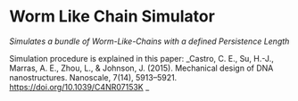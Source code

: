 # Worm Like Chain Simulator
_Simulates a bundle of Worm-Like-Chains with a defined Persistence Length_

Simulation procedure is explained in this paper:
_Castro, C. E., Su, H.-J., Marras, A. E., Zhou, L., & Johnson, J. (2015). Mechanical design of DNA nanostructures. Nanoscale, 7(14), 5913–5921. https://doi.org/10.1039/C4NR07153K _
